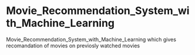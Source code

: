# Movie_Recommendation_System_with_Machine_Learning
Movie_Recommendation_System_with_Machine_Learning which gives recomandation of movies on previosly watched movies
